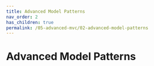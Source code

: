 ```yaml
---
title: Advanced Model Patterns
nav_order: 2
has_children: true
permalink: /05-advanced-mvc/02-advanced-model-patterns
---
```

# Advanced Model Patterns